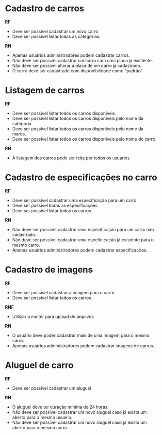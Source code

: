# Cadastro de carros


**RF**
- Deve ser possível cadastrar um novo carro
- Deve ser possível listar todas as categorias.

**RN**
- Apenas usuários administradores podem cadastrar carros.
- Não deve ser possível cadastrar um carro com uma placa já existente.
- Não deve ser possível alterar a placa de um carro já cadastrado.
- O carro deve ser cadastrado com disponibilidade como "padrão".

# Listagem de carros

**RF**
- Deve ser possível listar todos os carros disponíveis.
- Deve ser possível listar todos os carros disponíveis pelo nome da categoria.
- Deve ser possível listar todos os carros disponíveis pelo nome da marca.
- Deve ser possível listar todos os carros disponíveis pelo nome do carro.

**RN**
- A listagem dos carros pode ser feita por todos os usuários

# Cadastro de especificações no carro

**RF**
- Deve ser possível cadastrar uma especificação para um carro.
- Deve ser possível todas as especificações.
- Deve ser possível listar todos os carros

**RN**
- Não deve ser possível cadastrar uma especificação para um carro não cadastrado.
- Não deve ser possível cadastrar uma espeficicação já existente para o mesmo carro.
- Apenas usuários administradores podem cadastrar especificações.

# Cadastro de imagens

**RF**
- Deve ser possível cadastrar a imagem para o carro
- Deve ser possível listar todos os carros

**RNF**
- Utilizar o multer para upload de arquivos

**RN**
- O usuário deve poder cadastrar mais de uma imagem para o mesmo carro.
- Apenas usuários administradores podem cadastrar imagens de carros.


# Aluguel de carro

**RF**
- Deve ser possível cadastrar um aluguel

**RN**
- O aluguel deve ter duração mínima de 24 horas.
- Não deve ser possível cadastrar um novo aluguel caso já exista um aberto para o mesmo usuário.
- Não deve ser possível cadastrar um novo aluguel caso já exista um aberto para o mesmo carro.
